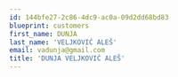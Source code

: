 ```yaml
---
id: 144bfe27-2c86-4dc9-ac0a-09d2dd68bd83
blueprint: customers
first_name: DUNJA
last_name: 'VELJKOVIĆ ALEŠ'
email: vadunja@gmail.com
title: 'DUNJA VELJKOVIĆ ALEŠ'
---
```

